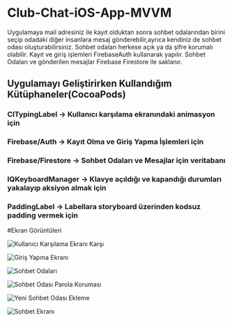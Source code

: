 # Club-Chat-iOS-App-MVVM
Uygulamaya mail adresiniz ile kayıt olduktan sonra sohbet odalarından birini seçip odadaki diğer insanlara mesaj gönderebilir,ayrıca kendiniz de sohbet odası oluşturabilirsiniz.
Sohbet odaları herkese açık ya da şifre korumalı olabilir. Kayıt ve giriş işlemleri FirebaseAuth kullanarak yapılır. Sohbet Odaları ve gönderilen mesajlar Firebase Firestore ile saklanır.

## Uygulamayı Geliştirirken Kullandığım Kütüphaneler(CocoaPods)
### ClTypingLabel -> Kullanıcı karşılama ekranındaki animasyon için
### Firebase/Auth -> Kayıt Olma ve Giriş Yapma İşlemleri için
### Firebase/Firestore -> Sohbet Odaları ve Mesajlar için veritabanı
### IQKeyboardManager -> Klavye açıldığı ve kapandığı durumları yakalayıp aksiyon almak için
### PaddingLabel -> Labellara storyboard üzerinden kodsuz padding vermek için

#Ekran Görüntüleri

![Kullanıcı Karşılama Ekranı](https://raw.githubusercontent.com/caner07/Club-Chat-iOS-App-MVVM/main/Club%20Chat/Assets.xcassets/Simulator_Screen_Shot_-_iPhone_11_-_2021-08-06_at_11.43.49_240x430.png) Karşı

![Giriş Yapma Ekranı](https://raw.githubusercontent.com/caner07/Club-Chat-iOS-App-MVVM/main/Club%20Chat/Assets.xcassets/Simulator_Screen_Shot_-_iPhone_11_-_2021-08-06_at_11.43.52_240x430.png)

![Sohbet Odaları](https://raw.githubusercontent.com/caner07/Club-Chat-iOS-App-MVVM/main/Club%20Chat/Assets.xcassets/Simulator_Screen_Shot_-_iPhone_11_-_2021-08-06_at_11.43.19_240x430.png)

![Sohbet Odası Parola Koruması](https://raw.githubusercontent.com/caner07/Club-Chat-iOS-App-MVVM/main/Club%20Chat/Assets.xcassets/Simulator_Screen_Shot_-_iPhone_11_-_2021-08-06_at_11.43.34_240x430.png)

![Yeni Sohbet Odası Ekleme](https://raw.githubusercontent.com/caner07/Club-Chat-iOS-App-MVVM/main/Club%20Chat/Assets.xcassets/Simulator_Screen_Shot_-_iPhone_11_-_2021-08-06_at_11.43.40_240x430.png)

![Sohbet Ekranı](https://raw.githubusercontent.com/caner07/Club-Chat-iOS-App-MVVM/main/Club%20Chat/Assets.xcassets/Simulator_Screen_Shot_-_iPhone_11_-_2021-08-06_at_11.43.14_240x430.png)
